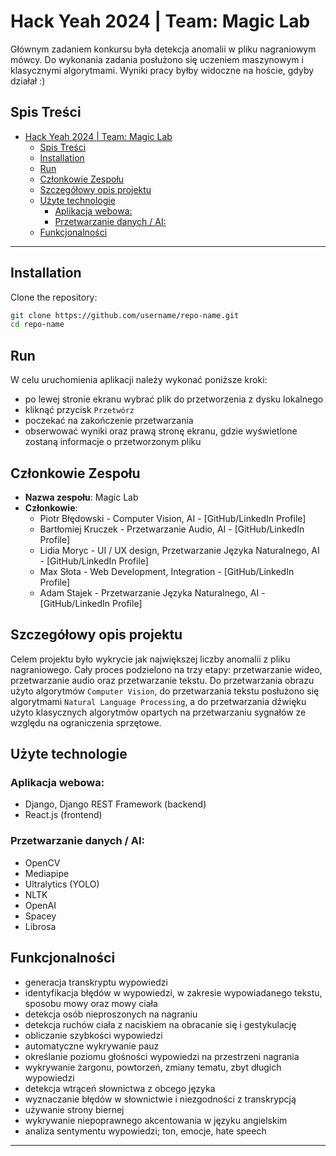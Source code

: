 # Hack Yeah 2024 | Team: Magic Lab

Głównym zadaniem konkursu była detekcja anomalii w pliku nagraniowym mówcy. Do wykonania zadania posłużono się uczeniem maszynowym i klasycznymi algorytmami. Wyniki pracy byłby widoczne na hoście, gdyby działał :)

## Spis Treści

- [Hack Yeah 2024 | Team: Magic Lab](#hack-yeah-2024--team-magic-lab)
  - [Spis Treści](#spis-treści)
  - [Installation](#installation)
  - [Run](#run)
  - [Członkowie Zespołu](#członkowie-zespołu)
  - [Szczegółowy opis projektu](#szczegółowy-opis-projektu)
  - [Użyte technologie](#użyte-technologie)
    - [Aplikacja webowa:](#aplikacja-webowa)
    - [Przetwarzanie danych / AI:](#przetwarzanie-danych--ai)
  - [Funkcjonalności](#funkcjonalności)

---

## Installation

Clone the repository:

   ```bash
   git clone https://github.com/username/repo-name.git
   cd repo-name
   ```

## Run

W celu uruchomienia aplikacji należy wykonać poniższe kroki:
- po lewej stronie ekranu wybrać plik do przetworzenia z dysku lokalnego
- kliknąć przycisk `Przetwórz`
- poczekać na zakończenie przetwarzania
- obserwować wyniki oraz prawą stronę ekranu, gdzie wyświetlone zostaną informacje o przetworzonym pliku

## Członkowie Zespołu

- **Nazwa zespołu**: Magic Lab
- **Członkowie**:
  - Piotr Błędowski - Computer Vision, AI - [GitHub/LinkedIn Profile]
  - Bartłomiej Kruczek - Przetwarzanie Audio, AI - [GitHub/LinkedIn Profile]
  - Lidia Moryc - UI / UX design, Przetwarzanie Języka Naturalnego, AI - [GitHub/LinkedIn Profile]
  - Max Słota - Web Development, Integration - [GitHub/LinkedIn Profile]
  - Adam Stajek - Przetwarzanie Języka Naturalnego, AI - [GitHub/LinkedIn Profile]

## Szczegółowy opis projektu

Celem projektu było wykrycie jak największej liczby anomalii z pliku nagraniowego. Cały proces podzielono na trzy etapy: przetwarzanie wideo, przetwarzanie audio oraz przetwarzanie tekstu. Do przetwarzania obrazu użyto algorytmów `Computer Vision`, do przetwarzania tekstu posłużono się algorytmami `Natural Language Processing`, a do przetwarzania dźwięku użyto klasycznych algorytmów opartych na przetwarzaniu sygnałów ze względu na ograniczenia sprzętowe. 

## Użyte technologie

### Aplikacja webowa:
  - Django, Django REST Framework (backend)
  - React.js (frontend)

### Przetwarzanie danych / AI:
  - OpenCV
  - Mediapipe
  - Ultralytics (YOLO)
  - NLTK
  - OpenAI
  - Spacey
  - Librosa

## Funkcjonalności

- generacja transkryptu wypowiedzi
- identyfikacja błędów w wypowiedzi, w zakresie wypowiadanego tekstu, sposobu mowy oraz mowy ciała
- detekcja osób nieproszonych na nagraniu
- detekcja ruchów ciała z naciskiem na obracanie się i gestykulację
- obliczanie szybkości wypowiedzi
- automatyczne wykrywanie pauz
- określanie poziomu głośności wypowiedzi na przestrzeni nagrania
- wykrywanie żargonu, powtorzeń, zmiany tematu, zbyt długich wypowiedzi
- detekcja wtrąceń słownictwa z obcego języka
- wyznaczanie błędów w słownictwie i niezgodności z transkrypcją
- używanie strony biernej
- wykrywanie niepoprawnego akcentowania w języku angielskim 
- analiza sentymentu wypowiedzi; ton, emocje, hate speech

---